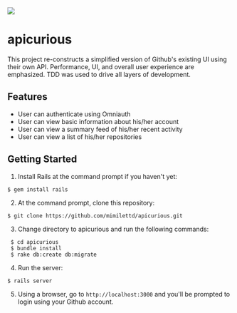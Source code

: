 <img src="https://i.imgur.com/v8oJeEi.png">

# apicurious

This project re-constructs a simplified version of Github's existing UI using their own API. Performance, UI, and overall user experience are emphasized. TDD was used to drive all layers of development.

## Features

  * User can authenticate using Omniauth
  * User can view basic information about his/her account
  * User can view a summary feed of his/her recent activity
  * User can view a list of his/her repositories
  
## Getting Started

1. Install Rails at the command prompt if you haven't yet:
```
$ gem install rails
```
2. At the command prompt, clone this repository:
```
$ git clone https://github.com/mimilettd/apicurious.git
```
3. Change directory to apicurious and run the following commands:
```
 $ cd apicurious
 $ bundle install
 $ rake db:create db:migrate
 ```
 4. Run the server:
 ```
 $ rails server
 ```
 5. Using a browser, go to `http://localhost:3000` and you'll be prompted to login using your Github account.
